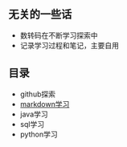 ## 无关的一些话
- 数转码在不断学习探索中
- 记录学习过程和笔记，主要自用

## 目录
- github探索
- [markdown学习]([https://github.com/WXL77/Notes/blob/main/markdown%E8%AF%AD%E6%B3%95](https://github.com/WXL77/Notes/blob/main/markdown%E8%AF%AD%E6%B3%95.md))
- java学习
- sql学习
- python学习
